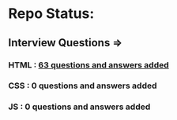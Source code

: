 # Repo Status:

## Interview Questions => 

### HTML : [63 questions and answers added](https://github.com/mdsabbiralmamon/getting-ready-to-be-hired-as-web-developer/blob/main/HTML_CSS/HTML/README.md)
### CSS : 0 questions and answers added
### JS : 0 questions and answers added